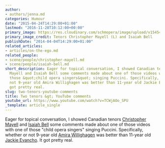 ```yaml
---
author:
- authors/jenna.md
categories: Humour
date: "2015-04-24T14:29:00+01:00"
lastmod: "2016-11-28T10:12:00+00:00"
primary_image: https://res.cloudinary.com/schmopera/image/upload/v1545409169/media/webhook-uploads/1429882059742/MayellBell1-1024x564.jpg.jpg
primary_image_credit: Tenors Christopher Mayell (L) and Isaiah Bell
publishDate: "2014-04-04T14:29:00+01:00"
related_articles:
- articles/on-the-ego.md
related_people:
- scene/people/christopher-mayell.md
- scene/people/isaiah-bell.md
short_description: Eager for topical conversation, I showed Canadian tenors Christopher
  Mayell and Isaiah Bell some comments made about one of those videos with one of
  those &quot;child opera singers&quot; singing Puccini. Specifically, whether or
  not 9-year old Amira Willighagen was better than 11-year old Jackie Evancho. It
  got pretty real.
slug: two-tenors-youtube-comments
title: Two tenors &gt; YouTube comments
youtube_url: https://www.youtube.com/watch?v=TCWjAOo_SPU
_template: article_single
---
```


Eager for topical conversation, I showed Canadian tenors [Christopher Mayell](http://christophermayell.com/) and [Isaiah Bell](http://isaiahbell.com/) some comments made about one of those videos with one of those "child opera singers" singing Puccini. Specifically, whether or not 9-year old [Amira Willighagen](http://www.theepochtimes.com/n3/591307-amira-willighagen-9-year-old-opera-wonder-releases-debut-cd/) was better than 11-year old [Jackie Evancho](http://www.jackieevancho.com/ca). It got pretty real.
